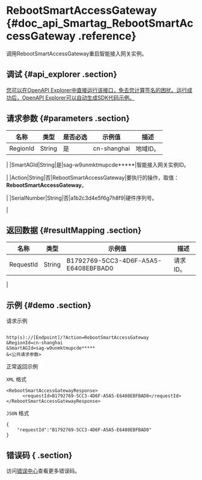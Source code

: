 # RebootSmartAccessGateway {#doc_api_Smartag_RebootSmartAccessGateway .reference}

调用RebootSmartAccessGateway重启智能接入网关实例。

## 调试 {#api_explorer .section}

[您可以在OpenAPI Explorer中直接运行该接口，免去您计算签名的困扰。运行成功后，OpenAPI Explorer可以自动生成SDK代码示例。](https://api.aliyun.com/#product=Smartag&api=RebootSmartAccessGateway&type=RPC&version=2018-03-13)

## 请求参数 {#parameters .section}

|名称|类型|是否必选|示例值|描述|
|--|--|----|---|--|
|RegionId|String|是|cn-shanghai|地域ID。

 |
|SmartAGId|String|是|sag-w9unmktmupcde\*\*\*\*\*|智能接入网关实例ID。

 |
|Action|String|否|RebootSmartAccessGateway|要执行的操作，取值：**RebootSmartAccessGateway**。

 |
|SerialNumber|String|否|a1b2c3d4e5f6g7h8f9|硬件序列号。

 |

## 返回数据 {#resultMapping .section}

|名称|类型|示例值|描述|
|--|--|---|--|
|RequestId|String|B1792769-5CC3-4D6F-A5A5-E6408EBFBAD0|请求ID。

 |

## 示例 {#demo .section}

请求示例

``` {#request_demo}

http(s)://[Endpoint]/?Action=RebootSmartAccessGateway
&RegionId=cn-shanghai
&SmartAGId=sag-w9unmktmupcde*****
&<公共请求参数>

```

正常返回示例

`XML` 格式

``` {#xml_return_success_demo}
<RebootSmartAccessGatewayResponse>
	  <requestId>B1792769-5CC3-4D6F-A5A5-E6408EBFBAD0</requestId>
</RebootSmartAccessGatewayResponse>
```

`JSON` 格式

``` {#json_return_success_demo}
{
	"requestId":"B1792769-5CC3-4D6F-A5A5-E6408EBFBAD0"
}
```

## 错误码 { .section}

访问[错误中心](https://error-center.alibabacloud.com/status/product/Smartag)查看更多错误码。

